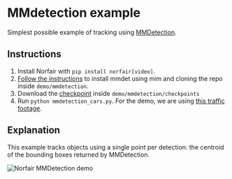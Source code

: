 # MMdetection example

Simplest possible example of tracking using [MMDetection](https://github.com/open-mmlab/mmdetection).

## Instructions

1. Install Norfair with `pip install norfair[video]`.
2. [Follow the instructions](https://github.com/open-mmlab/mmdetection/blob/master/docs/en/get_started.md/#Installation) to install mmdet using mim and cloning the repo inside `demo/mmdetection`.
3. Download the [checkpoint](https://download.openmmlab.com/mmdetection/v2.0/faster_rcnn/faster_rcnn_r50_fpn_1x_coco/faster_rcnn_r50_fpn_1x_coco_20200130-047c8118.pth) inside `demo/mmdetection/checkpoints`
3. Run `python mmdetection_cars.py`. For the demo, we are using [this traffic footage](https://www.youtube.com/watch?v=aio9g9_xVio).

## Explanation

This example tracks objects using a single point per detection: the centroid of the bounding boxes returned by MMDetection.

![Norfair MMDetection demo](../../docs/traffic_mmdet.gif)
